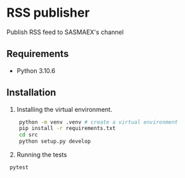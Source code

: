 # RSS publisher

Publish RSS feed to SASMAEX's channel

## Requirements

- Python 3.10.6


## Installation

1. Installing the virtual environment.

```bash
    python -m venv .venv # create a virtual environment
    pip install -r requirements.txt
    cd src
    python setup.py develop
```

2. Running the tests

```bash
 pytest      
```

